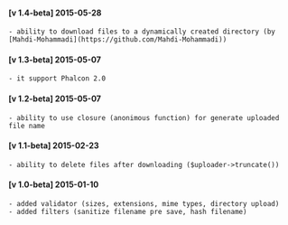 #### [v 1.4-beta] 2015-05-28
    - ability to download files to a dynamically created directory (by [Mahdi-Mohammadi](https://github.com/Mahdi-Mohammadi))
    
#### [v 1.3-beta] 2015-05-07
    - it support Phalcon 2.0
    
#### [v 1.2-beta] 2015-05-07
    - ability to use closure (anonimous function) for generate uploaded file name
    
#### [v 1.1-beta] 2015-02-23
    - ability to delete files after downloading ($uploader->truncate())
    
#### [v 1.0-beta] 2015-01-10
    - added validator (sizes, extensions, mime types, directory upload)
    - added filters (sanitize filename pre save, hash filename)
